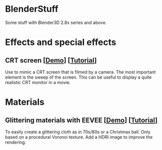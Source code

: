 # BlenderStuff
Some stuff with Blender3D 2.8x series and above.

# Effects and special effects
## CRT screen [[Demo](https://vimeo.com/447801413)] [[Tutorial](https://www.youtube.com/watch?v=H2zdDpQW2QY)]
Use to mimic a CRT screen  that is filmed by a camera. The most important element is the sweep of the screen. This can be useful to display a quite realistic CRT monitor in a movie.

# Materials
## Glittering materials with EEVEE [[Demo](https://vimeo.com/457535745)] [[Tutorial](https://www.youtube.com/watch?v=2grVeESe5CI)]
To easily create a glittering cloth as in 70s/80s or a Christmas ball. Only based on a procedural Voronoi texture. Add a HDRI image to improve the rendering.
